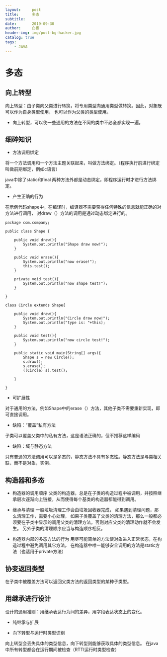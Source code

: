 ```yaml
---
layout:     post
title:      多态
subtitle:
date:       2019-09-30
author:     白板
header-img: img/post-bg-hacker.jpg
catalog: true
tags:
    - JAVA
---
```



# 多态

## 向上转型

向上转型：由子类向父类进行转换，将专用类型向通用类型做转换。因此，对象既可以作为自身类型使用，
也可以作为父类的类型使用。

- 向上转型，可以使一些通用的方法在不同的类中不必全都实现一遍。

## 细碎知识

- 方法调用绑定

将一个方法调用和一个方法主题关联起来，叫做方法绑定。（程序执行前进行绑定叫做前期绑定，例如c语言）

java中除了static和final 两种方法外都是动态绑定，即程序运行时才进行方法绑定。

- 产生正确的行为

在示例代码shape中，在编译时，编译器不需要获得任何特殊的信息就能正确的对方法进行调用，
对draw（）方法的调用是通过动态绑定进行的。

    package com.company;
    
    public class Shape {
    
        public void draw(){
            System.out.println("Shape draw now!");
        }
    
        public void erase(){
            System.out.println("now erase!");
            this.test();
        }
    
        private void test(){
            System.out.println("now shape test!");
        }
    
    }
    
    class Circle extends Shape{
    
        public void draw(){
            System.out.println("Circle draw now!");
            System.out.println("type is: "+this);
        }
    
        public void test(){
            System.out.println("now circle test!");
        }
    
        public static void main(String[] args){
            Shape s = new Circle();
            s.draw();
            s.erase();
            ((Circle) s).test();
    
        }
    
    }

- 可扩展性

对于通用的方法，例如Shape中的erase（）方法，其他子类不需要重新实现，即可直接调用。

- 缺陷：“覆盖”私有方法

子类可以覆盖父类中的私有方法，这是语法正确的，但不推荐这样编码

- 缺陷：域与静态方法

只有普通的方法调用可以是多态的，静态方法不具有多态性。静态方法是与类相关联，而不是对象，实例。

## 构造器和多态
- 构造器的调用顺序
父类的构造器，总是在子类的构造过程中被调用，并按照继承层次逐渐向上链接，从而使得每个基类的构造器都能得到调用。

- 继承与清理
一般垃圾清理工作会由垃圾回收器完成，
如果遇到清理问题，那么清理工作，需要小心处理，
如果子类覆盖了父类的清理方法，那么一般都必须要在子类中显示的调用父类的清理方法。否则对应父类的清理动作就不会发生。
另外子类的清理顺序应当与构造顺序相反。

- 构造器内部的多态方法的行为
用尽可能简单的方法使对象进入正常状态，在构造过程中避免调用其它方法。
在构造器中唯一能够安全调用的方法是static方法（也适用于private方法）

## 协变返回类型
在子类中被覆盖方法可以返回父类方法的返回类型的某种子类型。

## 用继承进行设计

设计的通用准则：用继承表达行为间的差异，用字段表达状态上的变化。
- 纯继承与扩展

- 向下转型与运行时类型识别

向上转型会丢失具体的类型信息，向下转型则能够获取具体的类型信息。
在java中所有转型都会在运行期间被检查（RTTI运行时类型检查）